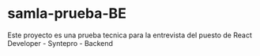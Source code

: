 # samla-prueba-BE
Este proyecto es una prueba tecnica para la entrevista del puesto de React Developer - Syntepro - Backend
